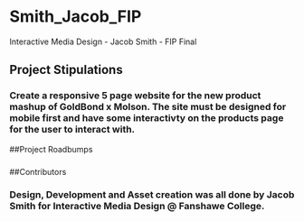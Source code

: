 # Smith_Jacob_FIP
 Interactive Media Design - Jacob Smith - FIP Final
 
 ## Project Stipulations
 ### Create a responsive 5 page website for the new product mashup of GoldBond x Molson. The site must be designed for mobile first and have some interactivty on the products page for the user to interact with.
 
 ##Project Roadbumps
 ### 
 
 ##Contributors
 ### Design, Development and Asset creation was all done by Jacob Smith for Interactive Media Design @ Fanshawe College.
